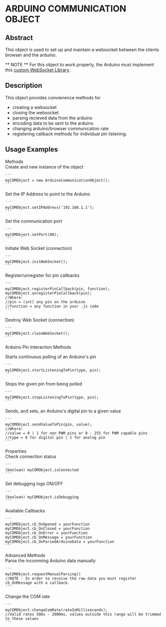 ARDUINO COMMUNICATION OBJECT 
============================= 

Abstract
--------
This object is used to set up and maintain a websocket between the clients browser and the arduino.

** NOTE ** 
For this object to work properly, the Arduino must implement this [custom WebSocket Library](https://github.com/toms20/MMMP_COG/tree/master/Arduino/Non%20Standard%20Required%20Libraries/WebSocket).

Description
------------
This object provides convienence methods for
* creating a websocket
* closing the websocket
* parsing recieved data from the arduino
* encoding data to be sent to the arduino 
* changing arduino/browser communication rate
* registering callback methods for individual pin listening.


Usage Examples
---------------
<dl>
<dt>Methods</dt>
Create and new instance of the object
    
    ```
    myCOMObject = new ArduinoCommunicationObject();
    ```
    
Set the IP Address to point to the Arduino
    
    ```
    myCOMObject.setIPAddress('192.168.1.1');
    ```

Set the communication port
    
    ```
    myCOMObject.setPort(80);
    ```
Initiate Web Socket (connection)
    
    ```
    myCOMObject.initWebSocket();
    ```

Register/unregister for pin callbacks
    
    ```
    myCOMObject.registerPinCallback(pin, function);
    myCOMObject.unregisterPinCallback(pin);
    //Where:
    //pin = (int) any pin on the arduino
    //function = any function in your .js code
    ```

Destroy Web Socket (connection)
    
    ```
    myCOMObject.closeWebSocket();
    ```

<dl>Arduino Pin Interaction Methods</dl>

Starts continuous polling of an Arduino's pin
    
    ```
    myCOMObject.startListeningToPin(type, pin);
    ```

Stops the given pin from being polled
    
    ```
    myCOMObject.stopListeningToPin(type, pin);
    ```

Sends, and sets, an Arduino's digital pin to a given value
    
    ```
    myCOMObject.sendValueToPin(pin, value);
    //Where:
    //value = 0 | 1 for non PWM pins or 0 - 255 for PWM capable pins
    //type = 0 for digital pin | 1 for analog pin
    ```

<dt>Properties</dt>
Check connection status
    
    ```
    (boolean) myCOMObject.isConnected
    ```

Set debugging logs ON/OFF
    
    ```
    (boolean) myCOMObject.isDebugging
    ```

<dt>Available Callbacks</dt>
    
    ```
    myCOMObject.cb_OnOpened = yourFunction
    myCOMObject.cb_OnClosed = yourFunction
    myCOMObject.cb_OnError = yourFunction
    myCOMObject.cb_OnMessage = yourFunction
    myCOMObject.cb_OnParsedArduinoData = yourFunction
    ```

<dt>Advanced Methods</dt>
Parse the incomming Arduino data manually
    
    ```
    myCOMObject.requestManualParsing()
    //NOTE - In order to receive the raw data you must register cb_OnMessage with a callback.
    ```

Change the COM rate 
    
    ```
    myCOMObject.changeComRate(rateInMilliseconds);
    //Valid rates 50ms - 2000ms, values outside this range will be trimmed to these values
    ```

</dl>
